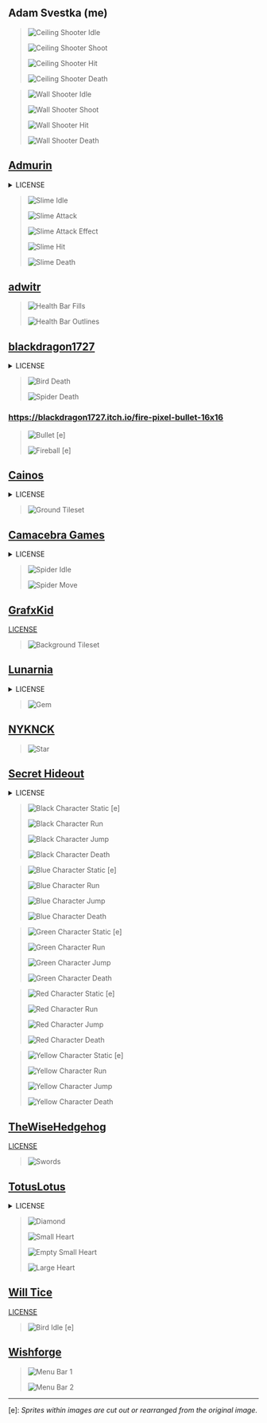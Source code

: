 ## Adam Svestka (me)

> ![Ceiling Shooter Idle](Content/Sprites/CeilingShooter/Idle.png)
>
> ![Ceiling Shooter Shoot](Content/Sprites/CeilingShooter/Shoot.png)
>
> ![Ceiling Shooter Hit](Content/Sprites/CeilingShooter/Hit.png)
>
> ![Ceiling Shooter Death](Content/Sprites/CeilingShooter/Death.png)

> ![Wall Shooter Idle](Content/Sprites/WallShooter/Idle.png)
>
> ![Wall Shooter Shoot](Content/Sprites/WallShooter/Shoot.png)
>
> ![Wall Shooter Hit](Content/Sprites/WallShooter/Hit.png)
> 
> ![Wall Shooter Death](Content/Sprites/WallShooter/Death.png)


## [Admurin](https://admurin.itch.io/enemy-galore-1)

<details>
<summary>LICENSE</summary>

    You can use this asset in any game project, personal or commercial
    DO NOT resell or redistribute AS A GAME ASSET, it has to be part of a project
    Credit not necessary but appreciated, if you do you can link to my ITCH profile
    Modify to suit your needs
    You are NOT allowed to turn any of my assets to an NFT.
</details>

> ![Slime Idle](Content/Sprites/Slime/Idle.png)
>
> ![Slime Attack](Content/Sprites/Slime/Ability.png)
>
> ![Slime Attack Effect](Content/Sprites/Slime/AbilityFX.png)
>
> ![Slime Hit](Content/Sprites/Slime/Hit.png)
>
> ![Slime Death](Content/Sprites/Slime/Death.png)


## [adwitr](https://adwitr.itch.io/pixel-health-bar-asset-pack-2)

> ![Health Bar Fills](Content/Sprites/UI/Healthbar.png)
>
> ![Health Bar Outlines](Content/Sprites/UI/HealthbarEmpty.png)


## [blackdragon1727](https://blackdragon1727.itch.io/pixel-mini-effect)

<details>
<summary>LICENSE</summary>

    - Free to use on non-commercial games, please leave comments and reviews that help motivate me.
    - If you will be using on a commercial game, please contribute (any value).
    - Modify as desired.
    You cannot do:
    - Resell / redistribute this asset.
</details>

> ![Bird Death](Content/Sprites/Bird/Death.png)
>
> ![Spider Death](Content/Sprites/Spider/Death.png)

### <https://blackdragon1727.itch.io/fire-pixel-bullet-16x16>

> ![Bullet](Content/Sprites/Items/Bullet.png) [e]
>
> ![Fireball](Content/Sprites/Items/Fireball.png) [e]


## [Cainos](https://cainos.itch.io/pixel-art-platformer-village-props)

<details>
<summary>LICENSE</summary>

    This asset pack can be used in both free and commercial projects. You can modify it to suit your own needs. Credit is not needed but appreciated.  You may not redistribute it or resell it.
</details>

> ![Ground Tileset](Content/Sprites/Environment/Tileset.png)


## [Camacebra Games](https://camacebra.itch.io/spider-pixel-art-pack-16x16)

<details>
<summary>LICENSE</summary>

    * License Type: Public license.
    * Creadits are not required but you can follow me on twitter to support me c: 
</details>

> ![Spider Idle](Content/Sprites/Spider/Idle.png)
>
> ![Spider Move](Content/Sprites/Spider/Move.png)


## [GrafxKid](https://grafxkid.itch.io/cave-tileset)

[LICENSE](https://creativecommons.org/publicdomain/zero/1.0/ "CC0 1.0")

> ![Background Tileset](Content/Sprites/Environment/Background.png)


## [Lunarnia](https://lunarnia.itch.io/pixel-purple-gem)

<details>
<summary>LICENSE</summary>

    - Feel free to use this asset for personal and commercial purpose
    - Credit is required
    - You cannot resell/redistribute this asset
</details>

> ![Gem](Content/Sprites/Items/Gem.png)


## [NYKNCK](https://nyknck.itch.io/staranimation)

> ![Star](Content/Sprites/Items/Star.png)


## [Secret Hideout](https://secrethideout.itch.io/team-wars-platformer-battle)

<details>
<summary>LICENSE</summary>

    You can use this asset both personally and commercially. Please help support my artwork by giving credit. This is not mandatory but is very much appreciated.
</details>

<!-- > ![Black Character Idle](Content/Sprites/Player/Black/Idle.png)
>
> ![Black Character Crouch](Content/Sprites/Player/Black/Crouch.png)
>  -->
> ![Black Character Static](Content/Sprites/Player/Black/Static.png) [e]
>
> ![Black Character Run](Content/Sprites/Player/Black/Run.png)
>
> ![Black Character Jump](Content/Sprites/Player/Black/Jump.png)
>
> ![Black Character Death](Content/Sprites/Player/Black/Death.png)

<!-- > ![Blue Character Idle](Content/Sprites/Player/Blue/Idle.png)
>
> ![Blue Character Crouch](Content/Sprites/Player/Blue/Crouch.png)
>  -->
> ![Blue Character Static](Content/Sprites/Player/Blue/Static.png) [e]
>
> ![Blue Character Run](Content/Sprites/Player/Blue/Run.png)
>
> ![Blue Character Jump](Content/Sprites/Player/Blue/Jump.png)
>
> ![Blue Character Death](Content/Sprites/Player/Blue/Death.png)

<!-- > ![Green Character Idle](Content/Sprites/Player/Green/Idle.png)
>
> ![Green Character Crouch](Content/Sprites/Player/Green/Crouch.png)
>  -->
> ![Green Character Static](Content/Sprites/Player/Green/Static.png) [e]
>
> ![Green Character Run](Content/Sprites/Player/Green/Run.png)
>
> ![Green Character Jump](Content/Sprites/Player/Green/Jump.png)
>
> ![Green Character Death](Content/Sprites/Player/Green/Death.png)

<!-- > ![Red Character Idle](Content/Sprites/Player/Red/Idle.png)
>
> ![Red Character Crouch](Content/Sprites/Player/Red/Crouch.png)
>  -->
> ![Red Character Static](Content/Sprites/Player/Red/Static.png) [e]
>
> ![Red Character Run](Content/Sprites/Player/Red/Run.png)
>
> ![Red Character Jump](Content/Sprites/Player/Red/Jump.png)
>
> ![Red Character Death](Content/Sprites/Player/Red/Death.png)

<!-- > ![Yellow Character Idle](Content/Sprites/Player/Yellow/Idle.png)
>
> ![Yellow Character Crouch](Content/Sprites/Player/Yellow/Crouch.png)
>  -->
> ![Yellow Character Static](Content/Sprites/Player/Yellow/Static.png) [e]
>
> ![Yellow Character Run](Content/Sprites/Player/Yellow/Run.png)
>
> ![Yellow Character Jump](Content/Sprites/Player/Yellow/Jump.png)
>
> ![Yellow Character Death](Content/Sprites/Player/Yellow/Death.png)


## [TheWiseHedgehog](https://thewisehedgehog.itch.io/thsp)

[LICENSE](https://creativecommons.org/licenses/by/4.0/ "CC BY 4.0")

> ![Swords](Content/Sprites/Items/Swords.png)


## [TotusLotus](https://totuslotus.itch.io/small-platformer-pack)

<details>
<summary>LICENSE</summary>

    This asset pack can be used in both free and commercial projects. You can modify it to suit your own needs. Credit is not needed.  You may not redistribute it or resell it. If you will use this asset for commercial use please consider donating.
</details>

> ![Diamond](Content/Sprites/Items/Diamond.png)
>
> ![Small Heart](Content/Sprites/Items/Heart1.png)
>
> ![Empty Small Heart](Content/Sprites/Items/Heart1Empty.png)
>
> ![Large Heart](Content/Sprites/Items/Heart2.png)


## [Will Tice](https://untiedgames.itch.io/floating-skull-enemy)

[LICENSE](http://untiedgames.com/files/license.txt "Will's Public License")

> ![Bird Idle](Content/Sprites/Bird/Idle.png) [e]


## [Wishforge](https://wishforge.itch.io/free-platformer-pixel-art-assets)

> ![Menu Bar 1](Content/Sprites/UI/Bar1.png)
>
> ![Menu Bar 2](Content/Sprites/UI/Bar2.png)

---

[e]: *Sprites within images are cut out or rearranged from the original image.*
